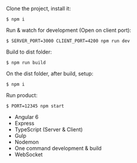 Clone the project, install it:

    $ npm i

Run & watch for development (Open on client port):

    $ SERVER_PORT=3000 CLIENT_PORT=4200 npm run dev

Build to dist folder:

    $ npm run build

On the dist folder, after build, setup:

    $ npm i

Run product:

    $ PORT=12345 npm start

* Angular 6
* Express
* TypeScript (Server & Client)
* Gulp
* Nodemon
* One command development & build
* WebSocket
